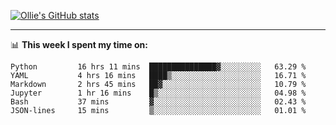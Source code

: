 <!--
**icedpanda/icedpanda** is a ✨ _special_ ✨ repository because its `README.md` (this file) appears on your GitHub profile.

Here are some ideas to get you started:

- 🔭 I’m currently working on ...
- 🌱 I’m currently learning ...
- 👯 I’m looking to collaborate on ...
- 🤔 I’m looking for help with ...
- 💬 Ask me about ...
- 📫 How to reach me: ...
- 😄 Pronouns: ...
- ⚡ Fun fact: ...
-->
[![Ollie's GitHub stats](https://github-readme-stats-icedpanda.vercel.app/api?username=icedpanda&count_private=true&show_icons=true)](https://github.com/icedpanda)

---
📊 **This week I spent my time on:**
<!--START_SECTION:waka-->

```text
Python         16 hrs 11 mins  ███████████████▓░░░░░░░░░   63.29 %
YAML           4 hrs 16 mins   ████▒░░░░░░░░░░░░░░░░░░░░   16.71 %
Markdown       2 hrs 45 mins   ██▓░░░░░░░░░░░░░░░░░░░░░░   10.79 %
Jupyter        1 hr 16 mins    █▒░░░░░░░░░░░░░░░░░░░░░░░   04.98 %
Bash           37 mins         ▓░░░░░░░░░░░░░░░░░░░░░░░░   02.43 %
JSON-lines     15 mins         ▒░░░░░░░░░░░░░░░░░░░░░░░░   01.01 %
```

<!--END_SECTION:waka-->
